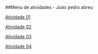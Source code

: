 ##Menu de atividades - João pedro abreu

[Atividade 01](https://byjoao1.github.io/atividade01/)


[Atividade 02](https://byjoao1.github.io/atividade02/)

[Atividade 03](https://byjoao1.github.io/atividade03/)


[Atividade 04](https://byjoao1.github.io/Atividade04/)
